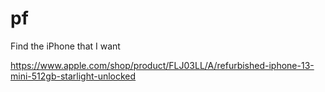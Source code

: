# pf

Find the iPhone that I want

https://www.apple.com/shop/product/FLJ03LL/A/refurbished-iphone-13-mini-512gb-starlight-unlocked
